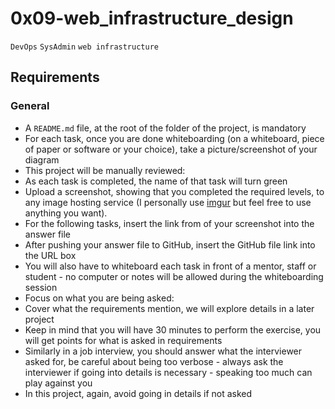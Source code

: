 # 0x09-web_infrastructure_design
`DevOps`
`SysAdmin`
`web infrastructure`

## Requirements
### General
  * A `README.md` file, at the root of the folder of the project, is mandatory
  * For each task, once you are done whiteboarding (on a whiteboard, piece of paper or software or your choice), take a picture/screenshot of your diagram
  * This project will be manually reviewed:
  * As each task is completed, the name of that task will turn green
  * Upload a screenshot, showing that you completed the required levels, to any image hosting service (I personally use [imgur](https://alx-intranet.hbtn.io/rltoken/m_O2HLsKrO1zg31LMcLOGQ) but feel free to use anything you want).
  * For the following tasks, insert the link from of your screenshot into the answer file
  * After pushing your answer file to GitHub, insert the GitHub file link into the URL box
  * You will also have to whiteboard each task in front of a mentor, staff or student - no computer or notes will be allowed during the whiteboarding session
  * Focus on what you are being asked:
  * Cover what the requirements mention, we will explore details in a later project
  * Keep in mind that you will have 30 minutes to perform the exercise, you will get points for what is asked in requirements
  * Similarly in a job interview, you should answer what the interviewer asked for, be careful about being too verbose - always ask the interviewer if going into details is necessary - speaking too much can play against you
  * In this project, again, avoid going in details if not asked
